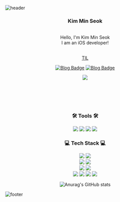 ![header](https://capsule-render.vercel.app/api?type=waving&&color=gradient&height=100&section=header&fontSize=100)


<div align = "center">

<h3>Kim Min Seok</h3><br/>
Hello, I'm Kim Min Seok<br/>
I am an iOS developer!<br/>

<br/>

<a href="https://github.com/alstjr7437/TIL">TIL</a>

[![Blog Badge](http://img.shields.io/badge/-Blog-white?style=flat-square&logo=velog&link=https://velog.io/@alstjr7437)](https://velog.io/@alstjr7437)
[![Blog Badge](http://img.shields.io/badge/-git-white?style=flat-square&logo=Git&link=https://alstjr7437.github.io)](https://alstjr7437.github.io)


<a href="https://hits.seeyoufarm.com"><img src="https://hits.seeyoufarm.com/api/count/incr/badge.svg?url=https%3A%2F%2Fgithub.com%2Falstjr7437&count_bg=%2379C83D&title_bg=%23555555&icon=&icon_color=%23E7E7E7&title=hits&edge_flat=false"/></a>

<br>

<br/><br/>
<h3>🛠️ Tools 🛠️</h3>
<img src="https://img.shields.io/badge/Git-F05032?style=flat-square&logo=Git&logoColor=white"/>
<img src="https://img.shields.io/badge/Figma-F24E1E?style=flat-square&logo=figma&logoColor=white"/>
<img src="https://img.shields.io/badge/Notion-000000?style=flat-square&logo=notion&logoColor=white"/>
<img src="https://img.shields.io/badge/Slack-4A154B?style=flat-square&logo=Slack&logoColor=white"/>



<h3>💻 Tech Stack 💻</h3>
<img src="https://img.shields.io/badge/Swift-F05138?style=flat-square&logo=swift&logoColor=white"/>
<img src="https://img.shields.io/badge/Flutter-02569B?style=flat-square&logo=flutter&logoColor=white"/><br>
<img src="https://img.shields.io/badge/Spring-6DB33F?style=flat-square&logo=Spring&logoColor=white"/>
<img src="https://img.shields.io/badge/Express-000000?style=flat-square&logo=Express&logoColor=white"/><br>
<img src="https://img.shields.io/badge/MySQL-4479A1?style=flat-square&logo=MySQL&logoColor=white"/>
<img src="https://img.shields.io/badge/MariaDB-003545?style=flat-square&logo=MariaDB&logoColor=white"/><br>
<img src="https://img.shields.io/badge/HTML5-E34F26?style=flat-square&logo=html5&logoColor=white"/>
<img src="https://img.shields.io/badge/CSS3-1572B6?style=flat-square&logo=CSS3&logoColor=white"/>
<img src="https://img.shields.io/badge/React-61DAFB?style=flat-square&logo=react&logoColor=white"/>
<img src="https://img.shields.io/badge/Node.js-339933?style=flat-square&logo=node.js&logoColor=white"/><br>


![Anurag's GitHub stats](https://github-readme-stats.vercel.app/api?username=alstjr7437&show_icons=true)
</div>


![footer](https://capsule-render.vercel.app/api?type=waving&&color=gradient&height=100&section=footer&fontSize=90)

